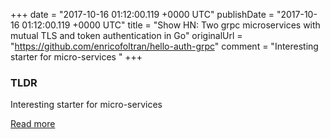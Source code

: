+++
date = "2017-10-16 01:12:00.119 +0000 UTC"
publishDate = "2017-10-16 01:12:00.119 +0000 UTC"
title = "Show HN: Two grpc microservices with mutual TLS and token authentication in Go"
originalUrl = "https://github.com/enricofoltran/hello-auth-grpc"
comment = "Interesting starter for micro-services "
+++

### TLDR

Interesting starter for micro-services

[Read more](https://github.com/enricofoltran/hello-auth-grpc)
